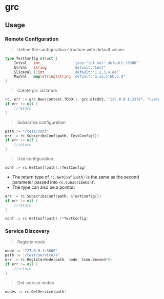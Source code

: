 # grc

## Usage

### Remote Configuration

> Define the configuration structure with default values

```go
type TestConfig struct {
	IntVal   int               `json:"int_val" default:"8080"`
	StrVal   string            `default:"test"`
	SliceVal []int             `default:"1,2,3,4,ee"`
	MapVal   map[string]string `default:"a:aa,b:bb,c,d"`
}
```

> Create grc instance

```go
rc, err := grc.New(context.TODO(), grc.EtcdV3, "127.0.0.1:2379", "username", "password")
if err != nil {
	//return
}
```

> Subscribe configuration

```go
path := "/test/conf"
err := rc.SubscribeConf(path, TestConfig{})
if err != nil {
	//return
}
```

> Use configuration

```go
conf := rc.GetConf(path).(TestConfig)
```

* The return type of `rc.GetConf(path)` is the same as the second parameter passed into `rc.SubscribeConf`. 
* The type can also be a pointor:

```go
err := rc.SubscribeConf(path, &TestConfig{})
if err != nil {
	//return
}

conf := rc.GetConf(path).(*TestConfig)
```

### Service Discovery

> Register node

```go
node := "127.0.0.1:6600"
path := "/test/service/a"
err := rc.RegisterNode(path, node, time.Second*5)
if err != nil {
	//return
}
```

> Get service nodes

```go
nodes := rc.GetService(path)
```